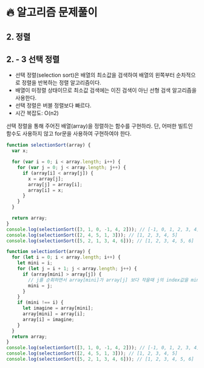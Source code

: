 # 🔥 알고리즘 문제풀이

## 2. 정렬

## 2. - 3 선택 정렬

- 선택 정렬(selection sort)은 배열의 최소값을 검색하여 배열의 왼쪽부터 순차적으로 정렬을 반복하는 정렬 알고리즘이다.
- 배열이 미정렬 상태이므로 최소값 검색에는 이진 검색이 아닌 선형 검색 알고리즘을 사용한다.
- 선택 정렬은 버블 정렬보다 빠르다.
- 시간 복잡도: O(n2)

선택 정렬을 통해 주어진 배열(array)을 정렬하는 함수를 구현하라. 단, 어떠한 빌트인 함수도 사용하지 않고 for문을 사용하여 구현하여야 한다.

```javascript
function selectionSort(array) {
  var x;

  for (var i = 0; i < array.length; i++) {
    for (var j = 0; j < array.length; j++) {
      if (array[i] < array[j]) {
        x = array[j];
        array[j] = array[i];
        array[i] = x;
      }
    }
  }

  return array;
}
console.log(selectionSort([3, 1, 0, -1, 4, 2])); // [-1, 0, 1, 2, 3, 4]
console.log(selectionSort([2, 4, 5, 1, 3])); // [1, 2, 3, 4, 5]
console.log(selectionSort([5, 2, 1, 3, 4, 6])); // [1, 2, 3, 4, 5, 6]
```

```javascript
function selectionSort(array) {
  for (let i = 0; i < array.length; i++) {
    let mini = i;
    for (let j = i + 1; j < array.length; j++) {
      if (array[mini] > array[j]) {
        // j를 순회하면서 array[mini]가 array[j] 보다 작을때 j의 index값을 mini변수에 저장
        mini = j;
      }
    }
    if (mini !== i) {
      let imagine = array[mini];
      array[mini] = array[i];
      array[i] = imagine;
    }
  }
  return array;
}
console.log(selectionSort([3, 1, 0, -1, 4, 2])); // [-1, 0, 1, 2, 3, 4]
console.log(selectionSort([2, 4, 5, 1, 3])); // [1, 2, 3, 4, 5]
console.log(selectionSort([5, 2, 1, 3, 4, 6])); // [1, 2, 3, 4, 5, 6]
```

